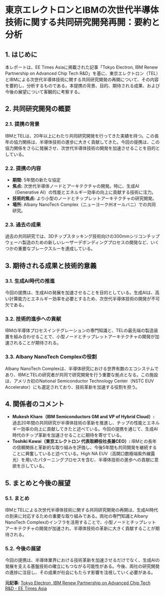 # 東京エレクトロンとIBMの次世代半導体技術に関する共同研究開発再開：要約と分析

## 1. はじめに

本レポートは、EE Times Asiaに掲載された記事「Tokyo Electron, IBM Renew Partnership on Advanced Chip Tech R&D」を基に、東京エレクトロン（TEL）とIBMによる次世代半導体技術に関する共同研究開発の再開について、その内容を要約し、分析するものである。本提携の背景、目的、期待される成果、および今後の展望について客観的に考察する。

## 2. 共同研究開発の概要

### 2.1. 提携の背景

IBMとTELは、20年以上にわたり共同研究開発を行ってきた実績を持つ。この長年の協力関係は、半導体技術の進歩に大きく貢献してきた。今回の提携は、この協力関係をさらに発展させ、次世代半導体技術の開発を加速させることを目的としている。

### 2.2. 提携の内容

* **期間:** 5年間の新たな協定
* **焦点:** 次世代半導体ノードとアーキテクチャの開発。特に、生成AI（Generative AI）の性能とエネルギー効率の向上に貢献する技術に注力。
* **技術的焦点:** より小型のノードとチップレットアーキテクチャの研究開発。
* **場所:** Albany NanoTech Complex（ニューヨーク州オールバニ）での共同研究。

### 2.3. 過去の成果

過去の共同研究では、3Dチップスタッキング技術向けの300mmシリコンチップウェーハ製造のための新しいレーザーデボンディングプロセスの開発など、いくつかの重要なブレークスルーを達成している。

## 3. 期待される成果と技術的意義

### 3.1. 生成AI時代の推進

今回の提携は、生成AIの発展を加速させることを目的としている。生成AIは、高い計算能力とエネルギー効率を必要とするため、次世代半導体技術の開発が不可欠である。

### 3.2. 技術的進歩への貢献

IBMの半導体プロセスインテグレーションの専門知識と、TELの最先端の製造装置を組み合わせることで、小型ノードとチップレットアーキテクチャの開発が加速されることが期待される。

### 3.3. Albany NanoTech Complexの役割

Albany NanoTech Complexは、半導体研究における世界有数のエコシステムであり、IBMとTELの研究者が共同で研究開発を行う重要な拠点となる。この施設は、アメリカ初のNational Semiconductor Technology Center（NSTC EUV Accelerator）にも選定されており、技術革新を加速する役割を担う。

## 4. 関係者のコメント

* **Mukesh Khare（IBM Semiconductors GM and VP of Hybrid Cloud）:** 過去20年間の共同研究が半導体技術の革新を推進し、チップの性能とエネルギー効率の向上に貢献してきたと述べている。今回の提携を通じて、生成AI時代のチップ革新を加速させることに期待を寄せている。
* **Toshiki Kawai（東京エレクトロン 代表取締役社長兼CEO）:** IBMとの長年の信頼関係と革新的な取り組みを評価し、今後5年間も共同開発を継続することに興奮していると述べている。High NA EUV（高開口数極端紫外線露光）を用いたパターニングプロセスを含む、半導体技術の進歩への貢献に意欲を示している。

## 5. まとめと今後の展望

### 5.1. まとめ

IBMとTELによる次世代半導体技術に関する共同研究開発の再開は、生成AI時代の到来に対応するための重要な取り組みである。両社の専門知識とAlbany NanoTech Complexのインフラを活用することで、小型ノードとチップレットアーキテクチャの開発が加速され、半導体技術の革新に大きく貢献することが期待される。

### 5.2. 今後の展望

今回の提携は、半導体業界における技術革新を加速させるだけでなく、生成AIの発展を支える基盤技術の確立にもつながる可能性がある。今後、両社の研究開発の進捗に注目し、その成果が社会にもたらす影響を注視していく必要がある。



**元記事:** [
 Tokyo Electron, IBM Renew Partnership on Advanced Chip Tech R&D - EE Times Asia ](https://www.eetasia.com/tokyo-electron-ibm-renew-partnership-on-advanced-chip-tech-rd/)